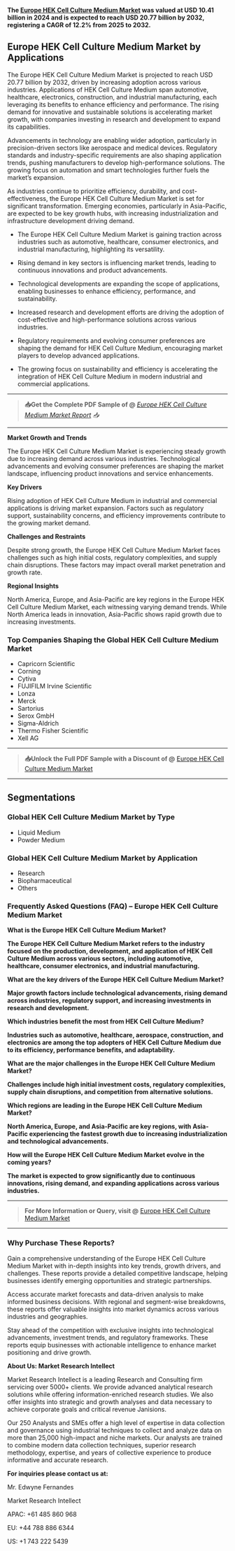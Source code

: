 <p><strong>The <a href="https://www.marketresearchintellect.com/download-sample/?rid=1052286&amp;utm_source=Pulse-April-Europe&amp;utm_medium=852">Europe HEK Cell Culture Medium Market</a> was valued at USD 10.41 billion in 2024 and is expected to reach USD 20.77 billion by 2032, registering a CAGR of 12.2% from 2025 to 2032.</strong></p><h2>Europe HEK Cell Culture Medium Market by Applications&nbsp;</h2><p><p>The Europe HEK Cell Culture Medium Market is projected to reach USD 20.77 billion by 2032, driven by increasing adoption across various industries. Applications of HEK Cell Culture Medium span automotive, healthcare, electronics, construction, and industrial manufacturing, each leveraging its benefits to enhance efficiency and performance. The rising demand for innovative and sustainable solutions is accelerating market growth, with companies investing in research and development to expand its capabilities.</p><p>Advancements in technology are enabling wider adoption, particularly in precision-driven sectors like aerospace and medical devices. Regulatory standards and industry-specific requirements are also shaping application trends, pushing manufacturers to develop high-performance solutions. The growing focus on automation and smart technologies further fuels the market&rsquo;s expansion.</p><p>As industries continue to prioritize efficiency, durability, and cost-effectiveness, the Europe HEK Cell Culture Medium Market is set for significant transformation. Emerging economies, particularly in Asia-Pacific, are expected to be key growth hubs, with increasing industrialization and infrastructure development driving demand.</p></p><ul><li><p>The Europe HEK Cell Culture Medium Market is gaining traction across industries such as automotive, healthcare, consumer electronics, and industrial manufacturing, highlighting its versatility.</p></li><li><p>Rising demand in key sectors is influencing market trends, leading to continuous innovations and product advancements.</p></li><li><p>Technological developments are expanding the scope of applications, enabling businesses to enhance efficiency, performance, and sustainability.</p></li><li><p>Increased research and development efforts are driving the adoption of cost-effective and high-performance solutions across various industries.</p></li><li><p>Regulatory requirements and evolving consumer preferences are shaping the demand for HEK Cell Culture Medium, encouraging market players to develop advanced applications.</p></li><li><p>The growing focus on sustainability and efficiency is accelerating the integration of HEK Cell Culture Medium in modern industrial and commercial applications.</p></li></ul><hr /><blockquote><p><strong><span class="font-[700]">📥Get the Complete PDF Sample of @ </span></strong><em><span class="font-[700]"><a href="https://www.marketresearchintellect.com/download-sample/?rid=1052286&amp;utm_source=Pulse-April-Europe&amp;utm_medium=852" target="_blank" data-tracking-control-name="article-ssr-frontend-pulse_little-text-block" data-tracking-will-navigate="" data-test-link="">Europe HEK Cell Culture Medium Market Report</a>&nbsp;📥</span></em></p></blockquote><hr /><p class="" data-start="77" data-end="360"><strong data-start="77" data-end="105">Market Growth and Trends</strong></p><p class="" data-start="77" data-end="360">The Europe HEK Cell Culture Medium Market is experiencing steady growth due to increasing demand across various industries. Technological advancements and evolving consumer preferences are shaping the market landscape, influencing product innovations and service enhancements.</p><p class="" data-start="362" data-end="606"><strong data-start="362" data-end="377">Key Drivers</strong></p><p class="" data-start="362" data-end="606">Rising adoption of HEK Cell Culture Medium in industrial and commercial applications is driving market expansion. Factors such as regulatory support, sustainability concerns, and efficiency improvements contribute to the growing market demand.</p><p class="" data-start="608" data-end="849"><strong data-start="608" data-end="637">Challenges and Restraints</strong></p><p class="" data-start="608" data-end="849">Despite strong growth, the Europe HEK Cell Culture Medium Market faces challenges such as high initial costs, regulatory complexities, and supply chain disruptions. These factors may impact overall market penetration and growth rate.</p><p class="" data-start="851" data-end="1095"><strong data-start="851" data-end="872">Regional Insights</strong></p><p class="" data-start="851" data-end="1095">North America, Europe, and Asia-Pacific are key regions in the Europe HEK Cell Culture Medium Market, each witnessing varying demand trends. While North America leads in innovation, Asia-Pacific shows rapid growth due to increasing investments.</p><p><h3>Top Companies Shaping the Global HEK Cell Culture Medium Market </h3><ul><li>Capricorn Scientific</li><li>Corning</li><li>Cytiva</li><li>FUJIFILM Irvine Scientific</li><li>Lonza</li><li>Merck</li><li>Sartorius</li><li>Serox GmbH</li><li>Sigma-Aldrich</li><li>Thermo Fisher Scientific</li><li>Xell AG</li></ul></p><hr /><blockquote><p><strong>📥Unlock the Full PDF Sample with a Discount of @</strong> <a href="https://www.marketresearchintellect.com/ask-for-discount/?rid=1052286&amp;utm_source=Pulse-April-Europe&amp;utm_medium=852">Europe HEK Cell Culture Medium Market</a></p></blockquote><hr /><p><h2>Segmentations</h2><h3>Global HEK Cell Culture Medium Market by Type</h3><ul><li>Liquid Medium</li><li>Powder Medium</li></ul><h3>Global HEK Cell Culture Medium Market by Application</h3><ul><li>Research</li><li>Biopharmaceutical</li><li>Others</li></ul></p><h3><strong>Frequently Asked Questions (FAQ) &ndash; Europe HEK Cell Culture Medium Market</strong></h3><p><strong>What is the Europe HEK Cell Culture Medium Market?</strong></p><p><strong>The Europe HEK Cell Culture Medium Market refers to the industry focused on the production, development, and application of HEK Cell Culture Medium across various sectors, including automotive, healthcare, consumer electronics, and industrial manufacturing.</strong></p><p><strong>What are the key drivers of the Europe HEK Cell Culture Medium Market?</strong></p><p><strong>Major growth factors include technological advancements, rising demand across industries, regulatory support, and increasing investments in research and development.</strong></p><p><strong>Which industries benefit the most from HEK Cell Culture Medium?</strong></p><p><strong>Industries such as automotive, healthcare, aerospace, construction, and electronics are among the top adopters of HEK Cell Culture Medium due to its efficiency, performance benefits, and adaptability.</strong></p><p><strong>What are the major challenges in the Europe HEK Cell Culture Medium Market?</strong></p><p><strong>Challenges include high initial investment costs, regulatory complexities, supply chain disruptions, and competition from alternative solutions.</strong></p><p><strong>Which regions are leading in the Europe HEK Cell Culture Medium Market?</strong></p><p><strong>North America, Europe, and Asia-Pacific are key regions, with Asia-Pacific experiencing the fastest growth due to increasing industrialization and technological advancements.</strong></p><p><strong>How will the Europe HEK Cell Culture Medium Market evolve in the coming years?</strong></p><p><strong>The market is expected to grow significantly due to continuous innovations, rising demand, and expanding applications across various industries.</strong></p><hr /><blockquote><p><span class="font-[700]"><strong>For More Information or Query, visit&nbsp;@</strong>&nbsp;</span><span class="font-[700]"><a href="https://www.marketresearchintellect.com/product/hek-cell-culture-medium-market/?utm_source=Linkedin&utm_medium=852" target="_blank" data-tracking-control-name="article-ssr-frontend-pulse_little-text-block" data-tracking-will-navigate="" data-test-link="">Europe HEK Cell Culture Medium Market</a></span></p></blockquote><hr /><h3><strong data-start="0" data-end="31">Why Purchase These Reports?</strong></h3><p class="" data-start="35" data-end="297">Gain a comprehensive understanding of the Europe HEK Cell Culture Medium Market with in-depth insights into key trends, growth drivers, and challenges. These reports provide a detailed competitive landscape, helping businesses identify emerging opportunities and strategic partnerships.</p><p class="" data-start="299" data-end="540">Access accurate market forecasts and data-driven analysis to make informed business decisions. With regional and segment-wise breakdowns, these reports offer valuable insights into market dynamics across various industries and geographies.</p><p class="" data-start="542" data-end="784">Stay ahead of the competition with exclusive insights into technological advancements, investment trends, and regulatory frameworks. These reports equip businesses with actionable intelligence to enhance market positioning and drive growth.</p><p><strong><span class="font-[700]">About Us: Market Research Intellect</span></strong></p><p><span class="">Market Research Intellect is a leading Research and Consulting firm servicing over 5000+ clients. We provide advanced analytical research solutions while offering information-enriched research studies.&nbsp;</span>We also offer insights into strategic and growth analyses and data necessary to achieve corporate goals and critical revenue Janisions.</p><p><span class="">Our 250 Analysts and SMEs offer a high level of expertise in data collection and governance using industrial techniques to collect and analyze data on more than 25,000 high-impact and niche markets. Our analysts are trained to combine modern data collection techniques, superior research methodology, expertise, and years of collective experience to produce informative and accurate research.</span></p><p><strong>For inquiries please contact us at:</strong></p><p>Mr. Edwyne Fernandes</p><p>Market Research Intellect</p><p>APAC: +61 485 860 968</p><p>EU: +44 788 886 6344</p><p>US: +1 743 222 5439</p>